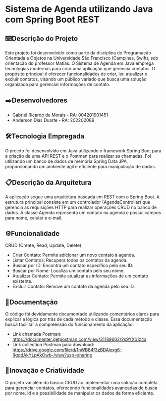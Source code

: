 # Sistema de Agenda utilizando Java com Spring Boot REST

## ⌨️Descrição do Projeto
Este projeto foi desenvolvido como parte da disciplina de Programação Orientada a Objetos na Universidade São Francisco (Campinas, Swift), sob orientação do professor Matias. O Sistema de Agenda em Java emprega tecnologias modernas para criar uma aplicação que gerencia contatos. O propósito principal é oferecer funcionalidades de criar, ler, atualizar e excluir contatos, visando um público variado que busca uma solução organizada para gerenciar informações de contato.

## ✒️Desenvolvedores
- Gabriel Ricardo de Morais - RA: 004201901451
- Anderson Dias Duarte      - RA: 202202089

## 🛠️Tecnologia Empregada
O projeto foi desenvolvido em Java utilizando o framework Spring Boot para a criação de uma API REST e o Postman para realizar as chamadas. Foi utilizando um banco de dados de memória Spring Data JPA, proporcionando um ambiente ágil e eficiente para manipulação de dados.

## 📋Descrição da Arquitetura
A aplicação segue uma arquitetura baseada em REST com o Spring Boot. A estrutura principal consiste em um controlador (AgendaController) que gerencia as requisições HTTP para realizar operações CRUD no banco de dados. A classe Agenda representa um contato na agenda e possui campos para nome, celular e e-mail.

## ⚙️Funcionalidade
CRUD (Create, Read, Update, Delete)
- Criar Contato: Permite adicionar um novo contato à agenda.
- Listar Contatos: Recupera todos os contatos da agenda.
- Buscar por ID: Encontra um contato específico pelo seu ID.
- Buscar por Nome: Localiza um contato pelo seu nome.
- Atualizar Contato: Permite atualizar as informações de um contato existente.
- Excluir Contato: Remove um contato da agenda pelo seu ID.

## 📄Documentação
O código foi devidamente documentado utilizando comentários claros para explicar a lógica por trás de cada método e classe. Essa documentação busca facilitar a compreensão do funcionamento da aplicação.
- Link chamada Postman: https://documenter.getpostman.com/view/31189602/2s9YXo1z4a
- Link collection Postman para download: https://drive.google.com/file/d/1nWB84f3zBDAixxg6-RgddAkYLpAkOwb-/view?usp=sharing

## 🚀Inovação e Criatividade
O projeto vai além do básico CRUD ao implementar uma solução completa para gerenciar contatos, oferecendo funcionalidades avançadas de busca por nome, id e a possibilidade de manipular os dados de forma eficiente.

